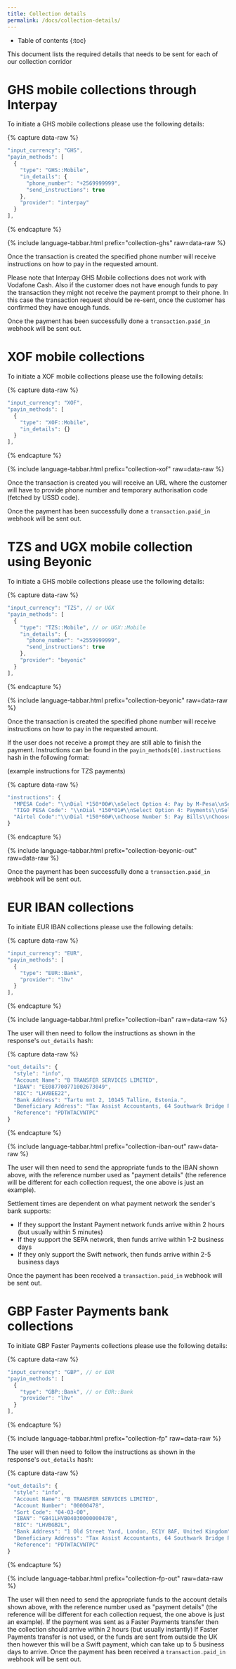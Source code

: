 ```yaml
---
title: Collection details
permalink: /docs/collection-details/
---
```


* Table of contents
{:toc}

This document lists the required details that needs to be sent for each of our collection corridor

# GHS mobile collections through Interpay

To initiate a GHS mobile collections please use the following details:

{% capture data-raw %}
```javascript
"input_currency": "GHS",
"payin_methods": [
  {
    "type": "GHS::Mobile",
    "in_details": {
      "phone_number": "+2569999999",
      "send_instructions": true
    },
    "provider": "interpay"
  }
],
```
{% endcapture %}

{% include language-tabbar.html prefix="collection-ghs" raw=data-raw %}

Once the transaction is created the specified phone number will receive instructions on how to pay in the requested amount.

Please note that Interpay GHS Mobile collections does not work with Vodafone Cash. Also if the customer does not have enough funds to pay the transaction they might not receive the payment prompt to their phone. In this case the transaction request should be re-sent, once the customer has confirmed they have enough funds.

Once the payment has been successfully done a `transaction.paid_in` webhook will be sent out.

# XOF mobile collections

To initiate a XOF mobile collections please use the following details:

{% capture data-raw %}
```javascript
"input_currency": "XOF",
"payin_methods": [
  {
    "type": "XOF::Mobile",
    "in_details": {}
  }
],
```
{% endcapture %}

{% include language-tabbar.html prefix="collection-xof" raw=data-raw %}

Once the transaction is created you will receive an URL where the customer will have to provide phone number and temporary authorisation code (fetched by USSD code).

Once the payment has been successfully done a `transaction.paid_in` webhook will be sent out.

# TZS and UGX mobile collection using Beyonic

To initiate a GHS mobile collections please use the following details:

{% capture data-raw %}
```javascript
"input_currency": "TZS", // or UGX
"payin_methods": [
  {
    "type": "TZS::Mobile", // or UGX::Mobile
    "in_details": {
      "phone_number": "+2559999999",
      "send_instructions": true
    },
    "provider": "beyonic"
  }
],
```
{% endcapture %}

{% include language-tabbar.html prefix="collection-beyonic" raw=data-raw %}

Once the transaction is created the specified phone number will receive instructions on how to pay in the requested amount.

If the user does not receive a prompt they are still able to finish the payment. Instructions can be found in the `payin_methods[0].instructions` hash in the following format:

(example instructions for TZS payments)

{% capture data-raw %}
```javascript
"instructions": {
  "MPESA Code": "\\nDial *150*00#\\nSelect Option 4: Pay by M-Pesa\\nSelect Option 4: Enter Company Number\\nInput number: 400700\\nInput payment reference: 008transferzero\\nInput payment amount\\nInput password\\n",
  "TIGO PESA Code": "\\nDial *150*01#\\nSelect Option 4: Payments\\nSelect Option 3: Enter Company Number\\nInput number: 400700\\nInput payment reference: 008transferzero\\nInput payment amount\\nInput password\\n",
  "Airtel Code":"\\nDial *150*60#\\nChoose Number 5: Pay Bills\\nChoose Number 4: Input Company Name\\nInput name: Datavisint\\nInput payment amount\\nInput reference number: 008transferzero\\nInput password\\n"
}
```
{% endcapture %}

{% include language-tabbar.html prefix="collection-beyonic-out" raw=data-raw %}

Once the payment has been successfully done a `transaction.paid_in` webhook will be sent out.

# EUR IBAN collections

To initiate EUR IBAN collections please use the following details:

{% capture data-raw %}
```javascript
"input_currency": "EUR",
"payin_methods": [
  {
    "type": "EUR::Bank",
    "provider": "lhv"
  }
],
```
{% endcapture %}

{% include language-tabbar.html prefix="collection-iban" raw=data-raw %}

The user will then need to follow the instructions as shown in the response's `out_details` hash:

{% capture data-raw %}
```javascript
"out_details": {
  "style": "info",
  "Account Name": "B TRANSFER SERVICES LIMITED",
  "IBAN": "EE087700771002673049",
  "BIC": "LHVBEE22",
  "Bank Address": "Tartu mnt 2, 10145 Tallinn, Estonia.",
  "Beneficiary Address": "Tax Assist Accountants, 64 Southwark Bridge Road, London SE1 0AS",
  "Reference": "PDTWTACVNTPC"
}
```
{% endcapture %}

{% include language-tabbar.html prefix="collection-iban-out" raw=data-raw %}

The user will then need to send the appropriate funds to the IBAN shown above, with the reference number used as "payment details" (the reference will be different for each collection request, the one above is just an example).

Settlement times are dependent on what payment network the sender's bank supports:
* If they support the Instant Payment network funds arrive within 2 hours (but usually within 5 minutes)
* If they support the SEPA network, then funds arrive within 1-2 business days
* If they only support the Swift network, then funds arrive within 2-5 business days

Once the payment has been received a `transaction.paid_in` webhook will be sent out.

# GBP Faster Payments bank collections

To initiate GBP Faster Payments collections please use the following details:

{% capture data-raw %}
```javascript
"input_currency": "GBP", // or EUR
"payin_methods": [
  {
    "type": "GBP::Bank", // or EUR::Bank
    "provider": "lhv"
  }
],
```
{% endcapture %}

{% include language-tabbar.html prefix="collection-fp" raw=data-raw %}

The user will then need to follow the instructions as shown in the response's `out_details` hash:

{% capture data-raw %}
```javascript
"out_details": {
  "style": "info",
  "Account Name": "B TRANSFER SERVICES LIMITED",
  "Account Number": "00000478",
  "Sort Code": "04-03-00",
  "IBAN": "GB41LHVB04030000000478",
  "BIC": "LHVBGB2L",
  "Bank Address": "1 Old Street Yard, London, EC1Y 8AF, United Kingdom",
  "Beneficiary Address": "Tax Assist Accountants, 64 Southwark Bridge Road, London SE1 0AS",
  "Reference": "PDTWTACVNTPC"
}
```
{% endcapture %}

{% include language-tabbar.html prefix="collection-fp-out" raw=data-raw %}

The user will then need to send the appropriate funds to the account details shown above, with the reference number used as "payment details" (the reference will be different for each collection request, the one above is just an example). If the payment was sent as a Faster Payments transfer then the collection should arrive within 2 hours (but usually instantly) If Faster Payments transfer is not used, or the funds are sent from outside the UK then however this will be a Swift payment, which can take up to 5 business days to arrive. Once the payment has been received a `transaction.paid_in` webhook will be sent out.
